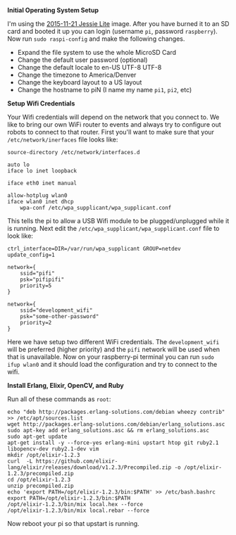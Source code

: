 __Initial Operating System Setup__

I'm using the [2015-11-21 Jessie Lite](https://downloads.raspberrypi.org/raspbian_lite/images/raspbian_lite-2015-11-24/2015-11-21-raspbian-jessie-lite.zip) image.
After you have burned it to an SD card and booted it up you can login (username `pi`, password `raspberry`).
Now run `sudo raspi-config` and make the following changes.

* Expand the file system to use the whole MicroSD Card
* Change the default user password (optional)
* Change the default locale to en-US UTF-8 UTF-8
* Change the timezone to America/Denver
* Change the keyboard layout to a US layout
* Change the hostname to piN (I name my name `pi1`, `pi2`, etc)

__Setup Wifi Credentials__

Your Wifi credentials will depend on the network that you connect to.
We like to bring our own WiFi router to events and always try to configure out robots to connect to that router.
First you'll want to make sure that your `/etc/network/inerfaces` file looks like:

```
source-directory /etc/network/interfaces.d

auto lo
iface lo inet loopback

iface eth0 inet manual

allow-hotplug wlan0
iface wlan0 inet dhcp
    wpa-conf /etc/wpa_supplicant/wpa_supplicant.conf
```

This tells the pi to allow a USB Wifi module to be plugged/unplugged while it is running.
Next edit the `/etc/wpa_supplicant/wpa_supplicant.conf` file to look like:

```
ctrl_interface=DIR=/var/run/wpa_supplicant GROUP=netdev
update_config=1

network={
    ssid="pifi"
    psk="pifipifi"
    priority=5
}

network={
    ssid="development_wifi"
    psk="some-other-password"
    priority=2
}
```

Here we have setup two different WiFi credentials.
The `development_wifi` will be preferred (higher priority) and the `pifi` network will be used when that is unavailable.
Now on your raspberry-pi terminal you can run `sudo ifup wlan0` and it should load the configuration and try to connect to the wifi.

__Install Erlang, Elixir, OpenCV, and Ruby__

Run all of these commands as `root`:

```
echo "deb http://packages.erlang-solutions.com/debian wheezy contrib" >> /etc/apt/sources.list
wget http://packages.erlang-solutions.com/debian/erlang_solutions.asc
sudo apt-key add erlang_solutions.asc && rm erlang_solutions.asc
sudo apt-get update
apt-get install -y --force-yes erlang-mini upstart htop git ruby2.1 libopencv-dev ruby2.1-dev vim
mkdir /opt/elixir-1.2.3
curl  -L https://github.com/elixir-lang/elixir/releases/download/v1.2.3/Precompiled.zip -o /opt/elixir-1.2.3/precompiled.zip
cd /opt/elixir-1.2.3
unzip precompiled.zip
echo 'export PATH=/opt/elixir-1.2.3/bin:$PATH' >> /etc/bash.bashrc
export PATH=/opt/elixir-1.2.3/bin:$PATH
/opt/elixir-1.2.3/bin/mix local.hex --force
/opt/elixir-1.2.3/bin/mix local.rebar --force
```

Now reboot your pi so that upstart is running.
